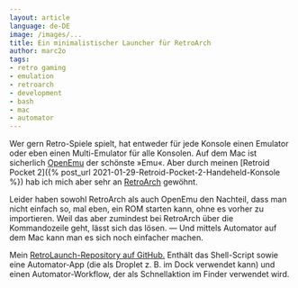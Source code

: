 ```yaml
---
layout: article
language: de-DE
image: /images/...
title: Ein minimalistischer Launcher für RetroArch
author: marc2o
tags:
- retro gaming
- emulation
- retroarch
- development
- bash
- mac
- automator
---
```


Wer gern Retro-Spiele spielt, hat entweder für jede Konsole einen Emulator oder eben einen Multi-Emulator für alle Konsolen. Auf dem Mac ist sicherlich [OpenEmu](https://openemu.org) der schönste »Emu«. Aber durch meinen [Retroid Pocket 2]({% post_url 2021-01-29-Retroid-Pocket-2-Handeheld-Konsole %}) hab ich mich aber sehr an [RetroArch](https://www.retroarch.com/) gewöhnt.

Leider haben sowohl RetroArch als auch OpenEmu den Nachteil, dass man nicht einfach so, mal eben, ein ROM starten kann, ohne es vorher zu importieren. Weil das aber zumindest bei RetroArch über die Kommandozeile geht, lässt sich das lösen. — Und mittels Automator auf dem Mac kann man es sich noch einfacher machen.

Mein [RetroLaunch-Repository auf GitHub.](https://github.com/marc2o/retrolaunch.git) Enthält das Shell-Script sowie eine Automator-App (die als Droplet z. B. im Dock verwendet kann) und einen Automator-Workflow, der als Schnellaktion im Finder verwendet wird.